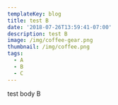 ```yaml
---
templateKey: blog
title: test B
date: '2018-07-26T13:59:41-07:00'
description: test B
image: /img/coffee-gear.png
thumbnail: /img/coffee.png
tags:
  - A
  - B
  - C
---
```

test body B
